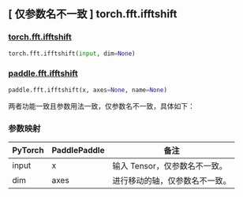 ## [ 仅参数名不一致 ] torch.fft.ifftshift

### [torch.fft.ifftshift](https://pytorch.org/docs/stable/generated/torch.fft.ifftshift.html#torch.fft.ifftshift)

```python
torch.fft.ifftshift(input, dim=None)
```

### [paddle.fft.ifftshift](https://www.paddlepaddle.org.cn/documentation/docs/zh/develop/api/paddle/fft/ifftshift_cn.html)

```python
paddle.fft.ifftshift(x, axes=None, name=None)
```

两者功能一致且参数用法一致，仅参数名不一致，具体如下：
### 参数映射

| PyTorch       | PaddlePaddle | 备注                                                   |
| ------------- | ------------ | ------------------------------------------------------ |
| input           | x           | 输入 Tensor，仅参数名不一致。               |
| dim           | axes           | 进行移动的轴，仅参数名不一致。               |
